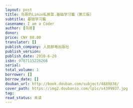 ```yaml
---
layout: post
title: 鸟哥的Linux私房菜.基础学习篇（第三版）
subtitle: 基础学习篇
casename: I am a Coder
author: [鸟哥]
donor: 
price: CNY 88.00
translator: []
publish_company: 人民邮电出版社
publish_version: 
publish_date: 2010-6-28
isbn: 9787115226266
serial: 
total_volume: 1
borrower: []
borrow_date: []
douban_url: http://book.douban.com/subject/4889838/
cover_path: https://img2.doubanio.com/lpic/s4399937.jpg
tag: 
read_status: 未读
---
```

